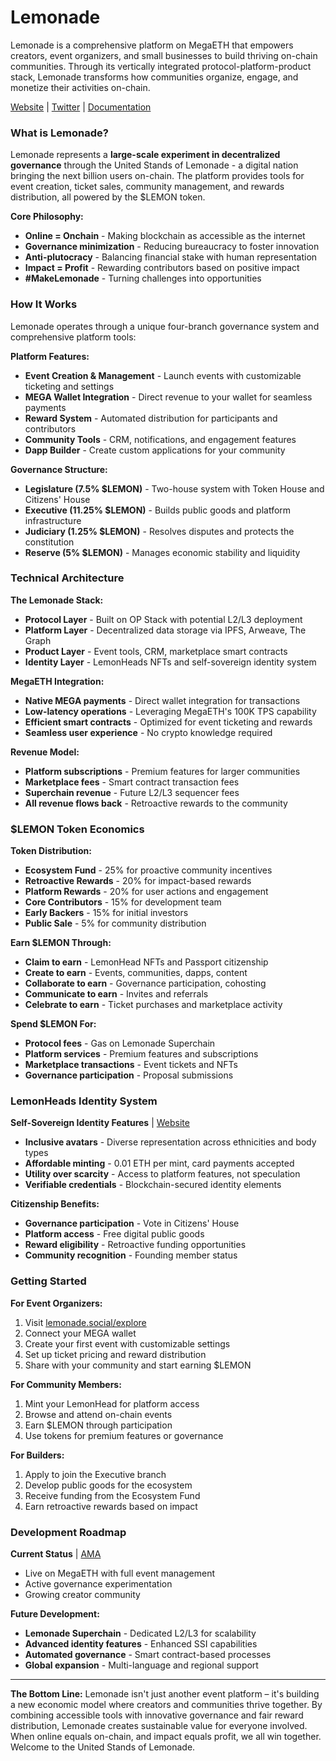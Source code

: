# Lemonade

Lemonade is a comprehensive platform on MegaETH that empowers creators, event organizers, and small businesses to build thriving on-chain communities. Through its vertically integrated protocol-platform-product stack, Lemonade transforms how communities organize, engage, and monetize their activities on-chain.

[Website](https://lemonade.social/) | [Twitter](https://x.com/lemonade_events) | [Documentation](https://lemonade.foundation/whitepaper/identity)

### What is Lemonade?

Lemonade represents a **large-scale experiment in decentralized governance** through the United Stands of Lemonade - a digital nation bringing the next billion users on-chain. The platform provides tools for event creation, ticket sales, community management, and rewards distribution, all powered by the $LEMON token.

**Core Philosophy:**

* **Online = Onchain** - Making blockchain as accessible as the internet
* **Governance minimization** - Reducing bureaucracy to foster innovation
* **Anti-plutocracy** - Balancing financial stake with human representation
* **Impact = Profit** - Rewarding contributors based on positive impact
* **#MakeLemonade** - Turning challenges into opportunities

### How It Works

Lemonade operates through a unique four-branch governance system and comprehensive platform tools:

**Platform Features:**

* **Event Creation & Management** - Launch events with customizable ticketing and settings
* **MEGA Wallet Integration** - Direct revenue to your wallet for seamless payments
* **Reward System** - Automated distribution for participants and contributors
* **Community Tools** - CRM, notifications, and engagement features
* **Dapp Builder** - Create custom applications for your community

**Governance Structure:**

* **Legislature (7.5% $LEMON)** - Two-house system with Token House and Citizens' House
* **Executive (11.25% $LEMON)** - Builds public goods and platform infrastructure
* **Judiciary (1.25% $LEMON)** - Resolves disputes and protects the constitution
* **Reserve (5% $LEMON)** - Manages economic stability and liquidity

### Technical Architecture

**The Lemonade Stack:**

* **Protocol Layer** - Built on OP Stack with potential L2/L3 deployment
* **Platform Layer** - Decentralized data storage via IPFS, Arweave, The Graph
* **Product Layer** - Event tools, CRM, marketplace smart contracts
* **Identity Layer** - LemonHeads NFTs and self-sovereign identity system

**MegaETH Integration:**

* **Native MEGA payments** - Direct wallet integration for transactions
* **Low-latency operations** - Leveraging MegaETH's 100K TPS capability
* **Efficient smart contracts** - Optimized for event ticketing and rewards
* **Seamless user experience** - No crypto knowledge required

**Revenue Model:**

* **Platform subscriptions** - Premium features for larger communities
* **Marketplace fees** - Smart contract transaction fees
* **Superchain revenue** - Future L2/L3 sequencer fees
* **All revenue flows back** - Retroactive rewards to the community

### $LEMON Token Economics

**Token Distribution:**

* **Ecosystem Fund** - 25% for proactive community incentives
* **Retroactive Rewards** - 20% for impact-based rewards
* **Platform Rewards** - 20% for user actions and engagement
* **Core Contributors** - 15% for development team
* **Early Backers** - 15% for initial investors
* **Public Sale** - 5% for community distribution

**Earn $LEMON Through:**

* **Claim to earn** - LemonHead NFTs and Passport citizenship
* **Create to earn** - Events, communities, dapps, content
* **Collaborate to earn** - Governance participation, cohosting
* **Communicate to earn** - Invites and referrals
* **Celebrate to earn** - Ticket purchases and marketplace activity

**Spend $LEMON For:**

* **Protocol fees** - Gas on Lemonade Superchain
* **Platform services** - Premium features and subscriptions
* **Marketplace transactions** - Event tickets and NFTs
* **Governance participation** - Proposal submissions

### LemonHeads Identity System

**Self-Sovereign Identity Features** | [Website](https://x.com/Mega_Ecosystem/status/1971958851319877784)

* **Inclusive avatars** - Diverse representation across ethnicities and body types
* **Affordable minting** - 0.01 ETH per mint, card payments accepted
* **Utility over scarcity** - Access to platform features, not speculation
* **Verifiable credentials** - Blockchain-secured identity elements

**Citizenship Benefits:**

* **Governance participation** - Vote in Citizens' House
* **Platform access** - Free digital public goods
* **Reward eligibility** - Retroactive funding opportunities
* **Community recognition** - Founding member status

### Getting Started

**For Event Organizers:**

1. Visit [lemonade.social/explore](https://lemonade.social/explore)
2. Connect your MEGA wallet
3. Create your first event with customizable settings
4. Set up ticket pricing and reward distribution
5. Share with your community and start earning $LEMON

**For Community Members:**

1. Mint your LemonHead for platform access
2. Browse and attend on-chain events
3. Earn $LEMON through participation
4. Use tokens for premium features or governance

**For Builders:**

1. Apply to join the Executive branch
2. Develop public goods for the ecosystem
3. Receive funding from the Ecosystem Fund
4. Earn retroactive rewards based on impact

### Development Roadmap

**Current Status** | [AMA](https://x.com/badlydrawnbarry/status/1974573890749006062)

* Live on MegaETH with full event management
* Active governance experimentation
* Growing creator community

**Future Development:**

* **Lemonade Superchain** - Dedicated L2/L3 for scalability
* **Advanced identity features** - Enhanced SSI capabilities
* **Automated governance** - Smart contract-based processes
* **Global expansion** - Multi-language and regional support

***

**The Bottom Line:** Lemonade isn't just another event platform – it's building a new economic model where creators and communities thrive together. By combining accessible tools with innovative governance and fair reward distribution, Lemonade creates sustainable value for everyone involved. When online equals on-chain, and impact equals profit, we all win together. Welcome to the United Stands of Lemonade.
